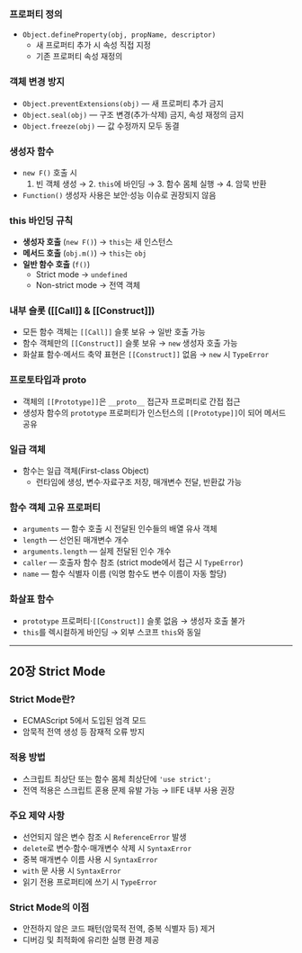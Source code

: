 ### 프로퍼티 정의
- `Object.defineProperty(obj, propName, descriptor)`  
  - 새 프로퍼티 추가 시 속성 직접 지정  
  - 기존 프로퍼티 속성 재정의  

### 객체 변경 방지
- `Object.preventExtensions(obj)` — 새 프로퍼티 추가 금지  
- `Object.seal(obj)` — 구조 변경(추가·삭제) 금지, 속성 재정의 금지  
- `Object.freeze(obj)` — 값 수정까지 모두 동결  

### 생성자 함수
- `new F()` 호출 시  
  1. 빈 객체 생성 → 2. `this`에 바인딩 → 3. 함수 몸체 실행 → 4. 암묵 반환  
- `Function()` 생성자 사용은 보안·성능 이슈로 권장되지 않음  

### this 바인딩 규칙
- **생성자 호출** (`new F()`) → `this`는 새 인스턴스  
- **메서드 호출** (`obj.m()`) → `this`는 `obj`  
- **일반 함수 호출** (`f()`)  
  - Strict mode → `undefined`  
  - Non-strict mode → 전역 객체  

### 내부 슬롯 ([[Call]] & [[Construct]])
- 모든 함수 객체는 `[[Call]]` 슬롯 보유 → 일반 호출 가능  
- 함수 객체만의 `[[Construct]]` 슬롯 보유 → `new` 생성자 호출 가능  
- 화살표 함수·메서드 축약 표현은 `[[Construct]]` 없음 → `new` 시 `TypeError`  

### 프로토타입과 __proto__
- 객체의 `[[Prototype]]`은 `__proto__` 접근자 프로퍼티로 간접 접근  
- 생성자 함수의 `prototype` 프로퍼티가 인스턴스의 `[[Prototype]]`이 되어 메서드 공유  

### 일급 객체
- 함수는 일급 객체(First-class Object)  
  - 런타임에 생성, 변수·자료구조 저장, 매개변수 전달, 반환값 가능  

### 함수 객체 고유 프로퍼티
- `arguments` — 함수 호출 시 전달된 인수들의 배열 유사 객체  
- `length` — 선언된 매개변수 개수  
- `arguments.length` — 실제 전달된 인수 개수  
- `caller` — 호출자 함수 참조 (strict mode에서 접근 시 `TypeError`)  
- `name` — 함수 식별자 이름 (익명 함수도 변수 이름이 자동 할당)  

### 화살표 함수
- `prototype` 프로퍼티·`[[Construct]]` 슬롯 없음 → 생성자 호출 불가  
- `this`를 렉시컬하게 바인딩 → 외부 스코프 `this`와 동일  

---

## 20장 Strict Mode

### Strict Mode란?
- ECMAScript 5에서 도입된 엄격 모드  
- 암묵적 전역 생성 등 잠재적 오류 방지  

### 적용 방법
- 스크립트 최상단 또는 함수 몸체 최상단에 `'use strict';`  
- 전역 적용은 스크립트 혼용 문제 유발 가능 → IIFE 내부 사용 권장  

### 주요 제약 사항
- 선언되지 않은 변수 참조 시 `ReferenceError` 발생  
- `delete`로 변수·함수·매개변수 삭제 시 `SyntaxError`  
- 중복 매개변수 이름 사용 시 `SyntaxError`  
- `with` 문 사용 시 `SyntaxError`  
- 읽기 전용 프로퍼티에 쓰기 시 `TypeError`  

### Strict Mode의 이점
- 안전하지 않은 코드 패턴(암묵적 전역, 중복 식별자 등) 제거  
- 디버깅 및 최적화에 유리한 실행 환경 제공  
